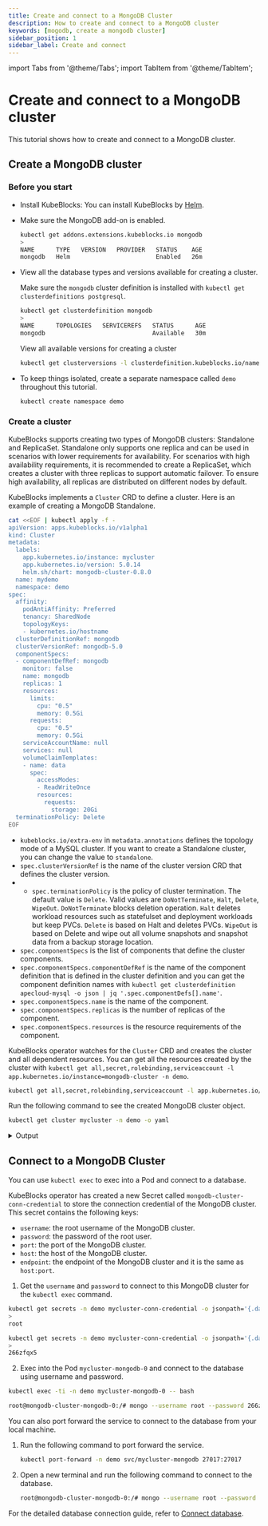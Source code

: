 ```yaml
---
title: Create and connect to a MongoDB Cluster
description: How to create and connect to a MongoDB cluster
keywords: [mogodb, create a mongodb cluster]
sidebar_position: 1
sidebar_label: Create and connect
---
```


import Tabs from '@theme/Tabs';
import TabItem from '@theme/TabItem';

# Create and connect to a MongoDB cluster

This tutorial shows how to create and connect to a MongoDB cluster.

## Create a MongoDB cluster

### Before you start

* Install KubeBlocks: You can install KubeBlocks by [Helm](./../../installation/install-with-helm/install-kubeblocks-with-helm.md).
* Make sure the MongoDB add-on is enabled.

  ```bash
  kubectl get addons.extensions.kubeblocks.io mongodb
  >
  NAME      TYPE   VERSION   PROVIDER   STATUS    AGE
  mongodb   Helm                        Enabled   26m
  ```

* View all the database types and versions available for creating a cluster.
  
  Make sure the `mongodb` cluster definition is installed with `kubectl get clusterdefinitions postgresql`.

  ```bash
  kubectl get clusterdefinition mongodb
  >
  NAME      TOPOLOGIES   SERVICEREFS   STATUS      AGE
  mongodb                              Available   30m
  ```

  View all available versions for creating a cluster

  ```bash
  kubectl get clusterversions -l clusterdefinition.kubeblocks.io/name=mongodb
  ```

* To keep things isolated, create a separate namespace called `demo` throughout this tutorial.

  ```bash
  kubectl create namespace demo
  ```

### Create a cluster

KubeBlocks supports creating two types of MongoDB clusters: Standalone and ReplicaSet. Standalone only supports one replica and can be used in scenarios with lower requirements for availability. For scenarios with high availability requirements, it is recommended to create a ReplicaSet, which creates a cluster with three replicas to support automatic failover. To ensure high availability, all replicas are distributed on different nodes by default.

KubeBlocks implements a `Cluster` CRD to define a cluster. Here is an example of creating a MongoDB Standalone.

```bash
cat <<EOF | kubectl apply -f -
apiVersion: apps.kubeblocks.io/v1alpha1
kind: Cluster
metadata:
  labels:
    app.kubernetes.io/instance: mycluster
    app.kubernetes.io/version: 5.0.14
    helm.sh/chart: mongodb-cluster-0.8.0
  name: mydemo
  namespace: demo
spec:
  affinity:
    podAntiAffinity: Preferred
    tenancy: SharedNode
    topologyKeys:
    - kubernetes.io/hostname
  clusterDefinitionRef: mongodb
  clusterVersionRef: mongodb-5.0
  componentSpecs:
  - componentDefRef: mongodb
    monitor: false
    name: mongodb
    replicas: 1
    resources:
      limits:
        cpu: "0.5"
        memory: 0.5Gi
      requests:
        cpu: "0.5"
        memory: 0.5Gi
    serviceAccountName: null
    services: null
    volumeClaimTemplates:
    - name: data
      spec:
        accessModes:
        - ReadWriteOnce
        resources:
          requests:
            storage: 20Gi
  terminationPolicy: Delete
EOF
```

* `kubeblocks.io/extra-env` in `metadata.annotations` defines the topology mode of a MySQL cluster. If you want to create a Standalone cluster, you can change the value to `standalone`.
* `spec.clusterVersionRef` is the name of the cluster version CRD that defines the cluster version.
* * `spec.terminationPolicy` is the policy of cluster termination. The default value is `Delete`. Valid values are `DoNotTerminate`, `Halt`, `Delete`, `WipeOut`. `DoNotTerminate` blocks deletion operation. `Halt` deletes workload resources such as statefulset and deployment workloads but keep PVCs. `Delete` is based on Halt and deletes PVCs. `WipeOut` is based on Delete and wipe out all volume snapshots and snapshot data from a backup storage location.
* `spec.componentSpecs` is the list of components that define the cluster components.
* `spec.componentSpecs.componentDefRef` is the name of the component definition that is defined in the cluster definition and you can get the component definition names with `kubectl get clusterdefinition apecloud-mysql -o json | jq '.spec.componentDefs[].name'`.
* `spec.componentSpecs.name` is the name of the component.
* `spec.componentSpecs.replicas` is the number of replicas of the component.
* `spec.componentSpecs.resources` is the resource requirements of the component.

KubeBlocks operator watches for the `Cluster` CRD and creates the cluster and all dependent resources. You can get all the resources created by the cluster with `kubectl get all,secret,rolebinding,serviceaccount -l app.kubernetes.io/instance=mongodb-cluster -n demo`.

```bash
kubectl get all,secret,rolebinding,serviceaccount -l app.kubernetes.io/instance=mongodb-cluster -n demo
```

Run the following command to see the created MongoDB cluster object.

```bash
kubectl get cluster mycluster -n demo -o yaml
```

<details>

<summary>Output</summary>

```yaml
apiVersion: apps.kubeblocks.io/v1alpha1
kind: Cluster
metadata:
  annotations:
    kubectl.kubernetes.io/last-applied-configuration: |
      {"apiVersion":"apps.kubeblocks.io/v1alpha1","kind":"Cluster","metadata":{"annotations":{},"labels":{"app.kubernetes.io/instance":"mycluster","app.kubernetes.io/version":"5.0.14","helm.sh/chart":"mongodb-cluster-0.8.0"},"name":"mycluster","namespace":"demo"},"spec":{"affinity":{"podAntiAffinity":"Preferred","tenancy":"SharedNode","topologyKeys":["kubernetes.io/hostname"]},"clusterDefinitionRef":"mongodb","clusterVersionRef":"mongodb-5.0","componentSpecs":[{"componentDefRef":"mongodb","monitor":false,"name":"mongodb","replicas":1,"resources":{"limits":{"cpu":"0.5","memory":"0.5Gi"},"requests":{"cpu":"0.5","memory":"0.5Gi"}},"serviceAccountName":null,"services":null,"volumeClaimTemplates":[{"name":"data","spec":{"accessModes":["ReadWriteOnce"],"resources":{"requests":{"storage":"20Gi"}}}}]}],"terminationPolicy":"Delete"}}
  creationTimestamp: "2024-05-07T10:23:13Z"
  finalizers:
  - cluster.kubeblocks.io/finalizer
  generation: 1
  labels:
    app.kubernetes.io/instance: mycluster
    app.kubernetes.io/version: 5.0.14
    clusterdefinition.kubeblocks.io/name: mongodb
    clusterversion.kubeblocks.io/name: mongodb-5.0
    helm.sh/chart: mongodb-cluster-0.8.0
  name: mycluster
  namespace: demo
  resourceVersion: "560727"
  uid: 3fced3b6-34bf-4d3a-88e2-baf4e2d73b44
spec:
  affinity:
    podAntiAffinity: Preferred
    tenancy: SharedNode
    topologyKeys:
    - kubernetes.io/hostname
  clusterDefinitionRef: mongodb
  clusterVersionRef: mongodb-5.0
  componentSpecs:
  - componentDefRef: mongodb
    monitor: false
    name: mongodb
    replicas: 1
    resources:
      limits:
        cpu: "0.5"
        memory: 0.5Gi
      requests:
        cpu: "0.5"
        memory: 0.5Gi
    volumeClaimTemplates:
    - name: data
      spec:
        accessModes:
        - ReadWriteOnce
        resources:
          requests:
            storage: 20Gi
  terminationPolicy: Delete
status:
  clusterDefGeneration: 2
  components:
    mongodb:
      phase: Running
      podsReady: true
      podsReadyTime: "2024-05-07T10:23:55Z"
  conditions:
  - lastTransitionTime: "2024-05-07T10:23:13Z"
    message: 'The operator has started the provisioning of Cluster: mycluster'
    observedGeneration: 1
    reason: PreCheckSucceed
    status: "True"
    type: ProvisioningStarted
  - lastTransitionTime: "2024-05-07T10:23:13Z"
    message: Successfully applied for resources
    observedGeneration: 1
    reason: ApplyResourcesSucceed
    status: "True"
    type: ApplyResources
  - lastTransitionTime: "2024-05-07T10:23:55Z"
    message: all pods of components are ready, waiting for the probe detection successful
    reason: AllReplicasReady
    status: "True"
    type: ReplicasReady
  - lastTransitionTime: "2024-05-07T10:23:55Z"
    message: 'Cluster: mycluster is ready, current phase is Running'
    reason: ClusterReady
    status: "True"
    type: Ready
  observedGeneration: 1
  phase: Running
```

</details>

## Connect to a MongoDB Cluster

<Tabs>

<TabItem value="kubectl" label="kubectl" default>

You can use `kubectl exec` to exec into a Pod and connect to a database.

KubeBlocks operator has created a new Secret called `mongodb-cluster-conn-credential` to store the connection credential of the MongoDB cluster. This secret contains the following keys:

* `username`: the root username of the MongoDB cluster.
* `password`: the password of the root user.
* `port`: the port of the MongoDB cluster.
* `host`: the host of the MongoDB cluster.
* `endpoint`: the endpoint of the MongoDB cluster and it is the same as `host:port`.

1. Get the `username` and `password` to connect to this MongoDB cluster for the `kubectl exec` command.

```bash
kubectl get secrets -n demo mycluster-conn-credential -o jsonpath='{.data.\username}' | base64 -d
>
root

kubectl get secrets -n demo mycluster-conn-credential -o jsonpath='{.data.\password}' | base64 -d
>
266zfqx5
```

2. Exec into the Pod `mycluster-mongodb-0` and connect to the database using username and password.

```bash
kubectl exec -ti -n demo mycluster-mongodb-0 -- bash

root@mongodb-cluster-mongodb-0:/# mongo --username root --password 266zfqx5 --authenticationDatabase admin
```

</TabItem>

<TabItem value="port-forward" label="port-forward">

You can also port forward the service to connect to the database from your local machine. 

1. Run the following command to port forward the service.

   ```bash
   kubectl port-forward -n demo svc/mycluster-mongodb 27017:27017  
   ```

2. Open a new terminal and run the following command to connect to the database.

   ```bash
   root@mongodb-cluster-mongodb-0:/# mongo --username root --password 266zfqx5 --authenticationDatabase admin
   ```

</TabItem>

</Tabs>

For the detailed database connection guide, refer to [Connect database](./../../connect_database/overview-of-database-connection.md).
